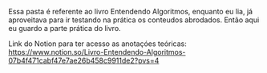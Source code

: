 Essa pasta é referente ao livro Entendendo Algoritmos, enquanto eu lia, já aproveitava para ir testando na prática os conteudos abrodados. Então aqui eu guardo a parte prática do livro.

Link do Notion para ter acesso as anotaçóes teóricas: https://www.notion.so/Livro-Entendendo-Algoritmos-07b4f471cabf47e7ae26b458c9911de2?pvs=4
